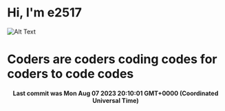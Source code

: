 # Hi, I'm e2517

![Alt Text](https://github.com/E2517/e2517/blob/master/images/background.gif)

# Coders are coders coding codes for coders to code codes

<h4 align="center">Last commit was Mon Aug 07 2023 20:10:01 GMT+0000 (Coordinated Universal Time)</h4>
